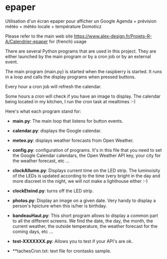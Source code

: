 # epaper
Utilisation d'un écran epaper pour afficher un Google Agenda + prévision météo + météo locale + température Domoticz

Please refer to the main web site https://www.alex-design.fr/Projets-R-A/Calendrier-epaper for (french) usage


There are several Python programs that are used in this project. They are either launched by the main program or by a cron job or by an external event.

The main program (main.py) is started when the raspberry is started. It runs in a loop and calls the display programs when pressed buttons.

Every hour a cron job will refresh the calendar.

Some hours a cron will check if you have an image to display. The calendar being located in my kitchen, I run the cron task at mealtimes :-)

Here's what each program stand for:

- **main.py**: The main loop that listens for button events.
- **calendar.py**: displays the Google calendar.
- **meteo.py**: displays weather forecasts from Open Weather.
- **config.py**: configuration of programs. It's in this file that you need to set the Google Calendar calendars, the Open Weather API key, your city for the weather forecast, etc ...

- **clockAllume.py**: Displays current time on the LED strip. The luminoisity of the LEDs is updated according to the time (very bright in the day and more discreet in the night, we will not make a lighthouse either :-)
- **clockEteind.py**: turns off the LED strip.
- **photos.py**: Display an image on a given date. Very handy to display a person's hpicture when this is/her is birthday.
- **bandeauHaut.py**: This short program allows to display a common part to all the different screens. We find the date, the day, the month, the current weather, the outside temperature, the weather forecast for the coming days, etc ...
- **test-XXXXXXX.py**: Allows you to test if your API's are ok.
- **tachesCron.txt: text file for crontasks sample.
